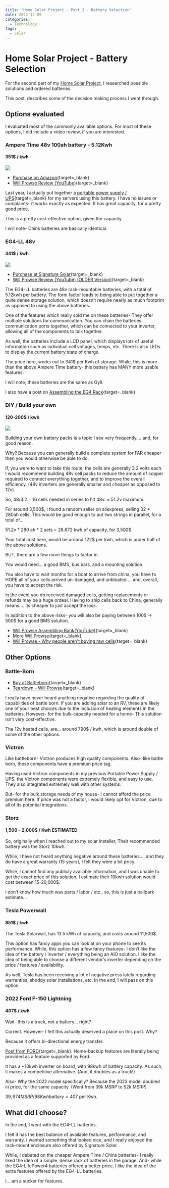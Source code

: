 ```yaml
---
title: "Home Solar Project - Part 2 - Battery Selection"
date: 2022-12-09
categories:
  - Technology
tags:
  - Solar
---
```


# Home Solar Project - Battery Selection

For the second part of my [Home Solar Project](./solar-part-1-introduction.md), I researched possible solutions and ordered batteries.

This post, describes some of the decision making process I went through.

<!-- more -->

## Options evaluated

I evaluated most of the commonly available options. For most of these options, I did include a video review, if you are interested.

### Ampere Time 48v 100ah battery - 5.12Kwh

#### 351$ / kwh

<a href="https://www.amazon.com/Lithium-LiFePO4-Overland-Off-Grid-Application/dp/B08RSLP1PQ?keywords=ampere%2Bhour%2Bbattery&qid=1662400734&sprefix=ampere%2Bhou%2Caps%2C97&sr=8-3&ufe=app_do%3Aamzn1.fos.4dd97f68-284f-40f5-a6f1-1e5b3de13370&th=1&linkCode=li3&tag=mobilea09d6c7-20&linkId=5ac93f09a22475a5382eb8c83db0566d&language=en_US&ref_=as_li_ss_il" target="_blank"><img border="0" src="//ws-na.amazon-adsystem.com/widgets/q?_encoding=UTF8&ASIN=B08RSLP1PQ&Format=_SL250_&ID=AsinImage&MarketPlace=US&ServiceVersion=20070822&WS=1&tag=mobilea09d6c7-20&language=en_US" ></a><img src="https://ir-na.amazon-adsystem.com/e/ir?t=mobilea09d6c7-20&language=en_US&l=li3&o=1&a=B08RSLP1PQ" width="1" height="1" border="0" alt="" style="border:none !important; margin:0px !important;" />

* [Purchase on Amazon](https://amzn.to/3AKOD6u){target=_blank}
* [Will Prowse Review (YouTube)](https://www.youtube.com/watch?v=FQUhjDkQY5Q){target=_blank}

Last year, I actually put together a [portable power supply / UPS](https://xtremeownage.com/2021/06/12/portable-2-4kwh-power-supply-ups/){target=_blank} for my servers using this battery. I have no issues or complaints- it works exactly as expected. It has great capacity, for a pretty good price.

This is a pretty cost-effective option, given the capacity.

I will note- Chins batteries are basically identical.

### EG4-LL 48v

#### 341$ / kwh

![](assets/EG4-LL.webp)

* [Purchase at Signature Solar](https://signaturesolar.com/eg4-ll-lithium-battery-48v-100ahd){target=_blank}
* [Will Prowse Review (YouTube) (OLDER Version)](https://www.youtube.com/watch?v=wMJbbXPD0JA){target=_blank}

The EG4-LL batteries are 48v rack-mountable batteries, with a total of 5.12kwh per battery. The form factor leads to being able to put together a quite dense storage solution, which doesn’t require nearly as much footprint as opposed to using the above batteries.

One of the features which really sold me on these batteries- They offer multiple solutions for communication. You can chain the batteries communication ports together, which can be connected to your inverter, allowing all of the components to talk together.

As well, the batteries include a LCD panel, which displays lots of useful information such as individual cell voltages, temps, etc. There is also LEDs to display the current battery state of charge.

The price here, works out to 341$ per Kwh of storage. While, this is more than the above Ampere Time battery- this battery has MANY more usable features.

I will note, these batteries are the same as Gyll.

I also have a post on [Assembling the EG4 Rack](./eg4-rack-assembly.md){target=_blank}

### DIY / Build your own

#### 120-200$ / kwh

![](assets/diy-energy-bank.png)

Building your own battery packs is a topic I see very frequently…. and, for good reason.

Why? Because you can generally build a complete system for FAR cheaper then you would otherwise be able to do.

If, you were to want to take this route, the cells are generally 3.2 volts each. I would recommend building 48v cell packs to reduce the amount of copper required to connect everything together, and to improve the overall efficiency. (48v inverters are generally smaller and cheaper as opposed to 12v).

So, 48/3.2 = 16 cells needed in series to hit 48v. = 51.2v maximum.

For around 3,500$, I found a random seller on aliexpress, selling 32 * 280ah cells. This would be good enough to put two strings in parallel, for a total of…

51.2v * 280 ah * 2 sets = 28.672 kwh of capacity, for 3,500$.

Your total cost here, would be around 122$ per kwh, which is under half of the above solutions.

BUT, there are a few more things to factor in.

You would need… a good BMS, bus bars, and a mounting solution.

You also have to wait months for a boat to arrive from china, you have to HOPE all of your cells arrived un-damaged, and unbloated…. and, overall, you have to accept the risk.

In the event you do received damaged cells, getting replacements or refunds may be a huge ordeal. Having to ship cells back to China, generally means…. its cheaper to just accept the loss.

In addition to the above risks- you will also be paying between 100$ -> 500$ for a good BMS solution.

* [Will Prowse Assembling Bank(YouTube)](https://www.youtube.com/watch?v=atYZ4RtUJhU){target=_blank}
* [More Will Prowse](https://www.youtube.com/watch?v=vSYoai8BhIE){target=_blank}
* [Will Prowse - Why people aren't buying raw cells](https://www.youtube.com/watch?v=ICPDTq-ePP4&feature=emb_title){target=_blank}

## Other Options

### Battle-Born

* [Buy at Battleborn](https://battlebornbatteries.com/product-category/all-batteries/lifepo4-batteries/){target=_blank}
* [Teardown - Will Prowse](https://www.youtube.com/watch?v=G5E30u-66VI){target=_blank}

I really have never heard anything negative regarding the quality of capabilities of battle born. If you are adding solar to an RV, these are likely one of your best choices due to the inclusion of heating elements in the batteries. However- for the bulk-capacity needed for a home- This solution isn’t very cost-effective.

The 12v heated cells, are… around 790$ / kwh, which is around double of some of the other options.

### Victron

Like battleborn- Victron produces high quality components. Also- like battle born, these components have a premium price tag.

Having used Victron components in my previous Portable Power Supply / UPS, the Victron components were extremely flexible, and easy to use. They also integrated extremely well with other systems.

But- for the bulk storage needs of my house- I cannot afford the price premium here. If price was not a factor, I would likely opt for Victron, due to all of its potential integrations.

### Storz

#### 1,500 – 2,000$ / Kwh ESTIMATED

So, originally when I reached out to my solar installer, Their recommended battery was the Storz 10kwh.

While, I have not heard anything negative around these batteries…. and they do have a great warranty (15 years), I felt they were a bit pricy.

While, I cannot find any publicly available information, and I was unable to get the exact price of this solution, I estimate their 10kwh solution would cost between 15-20,000$.

I don’t know how much was parts / labor / etc., so, this is just a ballpark estimate…

### Tesla Powerwall

#### 851$ / kwh

The Tesla Solarwall, has 13.5 kWh of capacity, and costs around 11,500$.

This option has fancy apps you can look at on your phone to see its performance. While, this option has a few fancy features- I don’t like the idea of the battery / inverter / everything being an AIO solution. I like the idea of being able to choose a different vendor’s inverter depending on the price / features / availability.

As well, Tesla has been receiving a lot of negative press lately regarding warranties, shoddy solar installations, etc. In the end, I will pass on this option.

### 2022 Ford F-150 Lightning

#### 407$ / kwh

Wait- this is a truck, not a battery... right?

Correct. However- I felt this actually deserved a place on this post. Why? 

Because it offers bi-directional energy transfer. 

[Post from FORD](https://www.ford.com/support/how-tos/electric-vehicles/home-charging/f-150-lightning-intelligent-backup-power-faqs/){target=_blank}. Home-backup features are literally being provided as a feature supported by Ford.

It has a ~10kwh inverter on board, with 98kwh of battery capacity. As such, it makes a competitive alternative. (And, it doubles as a truck!)

Also- Why the 2022 model specifically? Because the 2023 model doubled in price, for the same capacity. (Went from 39k MSRP to 52k MSRP)

$39,974 MSRP / 98 Kwh battery = 407$ per Kwh.

## What did I choose?

In the end, I went with the EG4-LL batteries.

I felt it has the best balance of available features, performance, and warranty. I wanted something that looked nice, and I really enjoyed the rack-mount enclosure also offered by Signature Solar.

While, I debated on the cheaper Ampere Time / Chins batteries- I really liked the idea of a simple, dense rack of batteries in the garage. And- while the EG4-LifePower4 batteries offered a better price, I like the idea of the extra features offered by the EG4-LL batteries.

I… am a sucker for features.




[^1]: Prices / Price per Kwh listed is as of December 2022